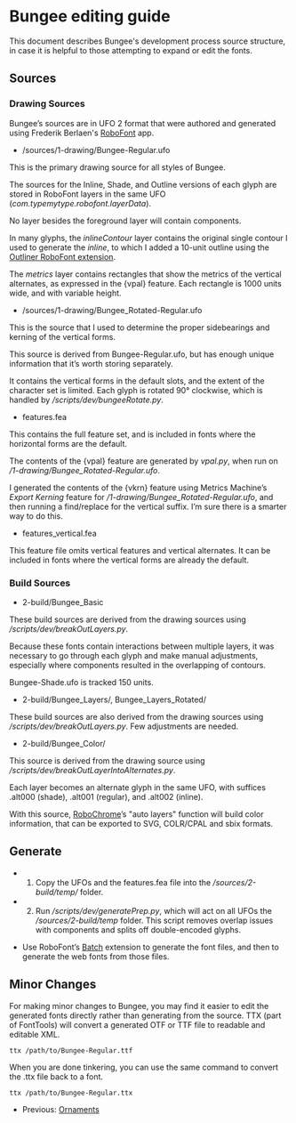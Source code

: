 # Bungee editing guide

This document describes Bungee's development process source structure, in case it is helpful to those attempting to expand or  edit the fonts.


## Sources

### Drawing Sources

Bungee’s sources are in UFO 2 format that were authored and generated using Frederik Berlaen's <a href="http://www.robofont.com">RoboFont</a> app.

* /sources/1-drawing/Bungee-Regular.ufo

This is the primary drawing source for all styles of Bungee. 

The sources for the Inline, Shade, and Outline versions of each glyph are stored in RoboFont layers in the same UFO (*com.typemytype.robofont.layerData*).

No layer besides the foreground layer will contain components.

In many glyphs, the *inlineContour* layer contains the original single contour I used to generate the *inline*, to which I added a 10-unit outline using the <a href="http://doc.robofont.com/extensions/download-extensions/outliner/">Outliner RoboFont extension</a>.

The *metrics* layer contains rectangles that show the metrics of the vertical alternates, as expressed in the {vpal} feature. Each rectangle is 1000 units wide, and with variable height.

* /sources/1-drawing/Bungee_Rotated-Regular.ufo

This is the source that I used to determine the proper sidebearings and kerning of the vertical forms.

This source is derived from Bungee-Regular.ufo, but has enough unique information that it’s worth storing separately. 

It contains the vertical forms in the default slots, and the extent of the character set is limited. Each glyph is rotated 90° clockwise, which is handled by */scripts/dev/bungeeRotate.py*.

* features.fea

This contains the full feature set, and is included in fonts where the horizontal forms are the default.

The contents of the {vpal} feature are generated by *vpal.py*, when run on */1-drawing/Bungee_Rotated-Regular.ufo*.

I generated the contents of the {vkrn} feature using Metrics Machine’s *Export Kerning* feature for */1-drawing/Bungee_Rotated-Regular.ufo*, and then running a find/replace for the vertical suffix. I’m sure there is a smarter way to do this.

* features_vertical.fea

This feature file omits vertical features and vertical alternates. It can be included in fonts where the vertical forms are already the default.

### Build Sources 

* 2-build/Bungee_Basic

These build sources are derived from the drawing sources using */scripts/dev/breakOutLayers.py*.

Because these fonts contain interactions between multiple layers, it was necessary to go through each glyph and make manual adjustments, especially where components resulted in the overlapping of contours.

Bungee-Shade.ufo is tracked 150 units.

* 2-build/Bungee_Layers/, Bungee_Layers_Rotated/

These build sources are also derived from the drawing sources using */scripts/dev/breakOutLayers.py*. Few adjustments are needed.

* 2-build/Bungee_Color/

This source is derived from the drawing source using */scripts/dev/breakOutLayerIntoAlternates.py*.

Each layer becomes an alternate glyph in the same UFO, with suffices .alt000 (shade), .alt001 (regular), and .alt002 (inline).

With this source, <a href="https://github.com/fontfont/RoboChrome">RoboChrome</a>’s "auto layers" function will build color information, that can be exported to SVG, COLR/CPAL and sbix formats.


## Generate

* 1. Copy the UFOs and the features.fea file into the */sources/2-build/temp/* folder.

* 2. Run */scripts/dev/generatePrep.py*, which will act on all UFOs the */sources/2-build/temp* folder. This script removes overlap issues with components and splits off double-encoded glyphs.

* Use RoboFont’s <a href="https://github.com/typemytype/batchRoboFontExtension">Batch</a> extension to generate the font files, and then to generate the web fonts from those files. 


##  Minor Changes

For making minor changes to Bungee, you may find it easier to edit the generated fonts directly rather than generating from the source. TTX (part of FontTools) will convert a generated OTF or TTF file to readable and editable XML.

	ttx /path/to/Bungee-Regular.ttf

When you are done tinkering, you can use the same command to convert the .ttx file back to a font.

	ttx /path/to/Bungee-Regular.ttx
	
* Previous: [Ornaments](5-ornaments.md)
